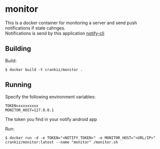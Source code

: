 # monitor
This is a docker container for monitoring a server and send push notifications if state cahnges.<br>
Notifications is send by this application [notify-cli](https://mashlol.github.io/notify/)
 
Building
-------

Build:
```
$ docker build -t crankiz/monitor .
```

Running
-------

Specify the following environment variables:
```
TOKEN=xxxxxxxxx
MONITOR_HOST=127.0.0.1
```
The token you find in your notify android app


Run:

```
$ docker run -d -e TOKEN="<NOTIFY_TOKEN>" -e MONITOR_HOST="<URL/IP>" crankiz/monitor:latest --name "monitor" /monitor.sh
```
